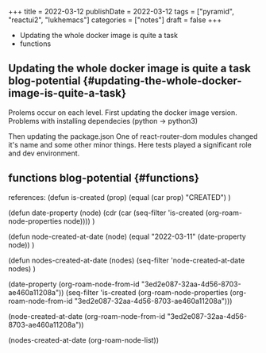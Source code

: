 +++
title = 2022-03-12
publishDate = 2022-03-12
tags = ["pyramid", "reactui2", "lukhemacs"]
categories = ["notes"]
draft = false
+++

-   Updating the whole docker image is quite a task
-   functions

<!--more-->


## Updating the whole docker image is quite a task <span class="tag"><span class="blog_potential">blog-potential</span></span> {#updating-the-whole-docker-image-is-quite-a-task}

Prolems occur on each level.
First updating the docker image version.
Problems with installing dependecies (python -&gt; python3)

Then updating the package.json
One of react-router-dom modules changed it's name and some other minor things.
Here tests played a significant role and dev environment.


## functions <span class="tag"><span class="blog_potential">blog-potential</span></span> {#functions}

references:
(defun is-created (prop)
  (equal (car prop) "CREATED")
  )

(defun date-property (node)
  (cdr (car (seq-filter 'is-created (org-roam-node-properties node))))
  )

(defun node-created-at-date (node)
  (equal "2022-03-11" (date-property node))
  )

(defun nodes-created-at-date (nodes)
  (seq-filter 'node-created-at-date nodes)
  )

(date-property (org-roam-node-from-id "3ed2e087-32aa-4d56-8703-ae460a11208a"))
(seq-filter 'is-created (org-roam-node-properties (org-roam-node-from-id "3ed2e087-32aa-4d56-8703-ae460a11208a")))

(node-created-at-date (org-roam-node-from-id "3ed2e087-32aa-4d56-8703-ae460a11208a"))

(nodes-created-at-date (org-roam-node-list))
